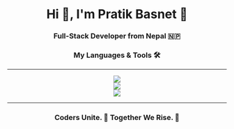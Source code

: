 <h1 align="center">Hi 👋, I'm Pratik Basnet 🤠</h1>
<h3 align="center">Full-Stack Developer from Nepal 🇳🇵</h3>
<h3 align="center">My Languages & Tools 🛠️</h3><hr>
<p align="center">
  <a href="https://skillicons.dev">
    <img src="https://skillicons.dev/icons?i=ps,c,py,html,css,js,ts" /> <br>
    <img src="https://skillicons.dev/icons?i=figma,bootstrap,tailwind,jquery,php,mysql,flask" /><br>
    <img src="https://skillicons.dev/icons?i=arch,vscode,cloudflare,git,github,netlify,webflow" />  
  </a></p><hr>
<h3 align="center">Coders Unite. 🤝 Together We Rise. 🚀</h3>
